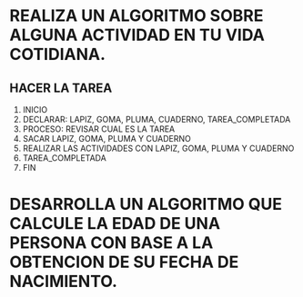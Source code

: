 # REALIZA UN ALGORITMO SOBRE ALGUNA ACTIVIDAD EN TU VIDA COTIDIANA.
## HACER LA TAREA
1. INICIO
2. DECLARAR: LAPIZ, GOMA, PLUMA, CUADERNO, TAREA_COMPLETADA
3. PROCESO: REVISAR CUAL ES LA TAREA
4. SACAR LAPIZ, GOMA, PLUMA Y CUADERNO
5. REALIZAR LAS ACTIVIDADES CON LAPIZ, GOMA, PLUMA Y CUADERNO
6. TAREA_COMPLETADA
7. FIN








# DESARROLLA UN ALGORITMO QUE CALCULE LA EDAD DE UNA PERSONA CON BASE A LA OBTENCION DE SU FECHA DE NACIMIENTO.
